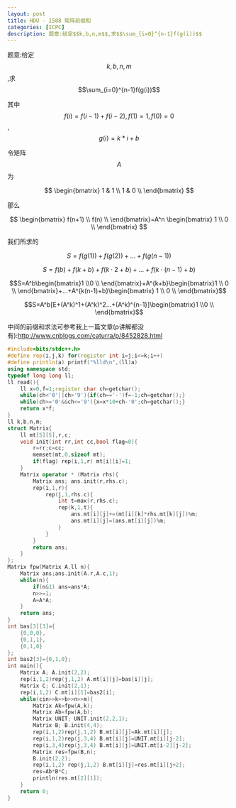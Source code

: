 ```yaml
---
layout: post
title: HDU - 1588 矩阵前缀和
categories: [ICPC]
description: 题意:给定$$k,b,n,m$$,求$$\sum_{i=0}^{n-1}f(g(i))$$
---
```


题意:给定$$k,b,n,m$$,求$$\sum_{i=0}^{n-1}f(g(i))$$
<!--more-->


其中$$f(i)=f(i-1)+f(i-2),f(1)=1,f(0)=0$$,$$g(i)=k*i+b$$

令矩阵$$A$$为

$$
\begin{bmatrix}
	1 & 1 \\
	1 & 0 \\
\end{bmatrix}
$$

那么

$$
\begin{bmatrix}
	f(n+1)  \\
	f(n) \\
\end{bmatrix}=A^n \begin{bmatrix}
	1 \\
	0 \\
\end{bmatrix}
$$

我们所求的

$$S = f(g(1))+f(g(2))+...+f(g(n-1)) $$

$$S=f(b)+f(k+b)+f(k\cdot 2+b)+...+f(k\cdot (n-1)+b)$$

$$S=A^b\begin{bmatrix}1 \\0 \\ \end{bmatrix}+A^{k+b}\begin{bmatrix}1 \\ 0 \\ \end{bmatrix}+...+A^{k(n-1)+b}\begin{bmatrix} 1 \\ 0 \\ \end{bmatrix}$$

$$S=A^b[E+(A^k)^1+(A^k)^2...+(A^k)^{n-1}]\begin{bmatrix}1 \\0 \\ \end{bmatrix}$$

中间的前缀和求法可参考我上一篇文章(p讲解都没有):http://www.cnblogs.com/caturra/p/8452828.html

```C++
#include<bits/stdc++.h>
#define rep(i,j,k) for(register int i=j;i<=k;i++)
#define println(a) printf("%lld\n",(ll)a)
using namespace std;
typedef long long ll;
ll read(){
    ll x=0,f=1;register char ch=getchar();
    while(ch<'0'||ch>'9'){if(ch=='-')f=-1;ch=getchar();}
    while(ch>='0'&&ch<='9'){x=x*10+ch-'0';ch=getchar();}
    return x*f;
}
ll k,b,n,m;
struct Matrix{
    ll mt[5][5],r,c;
    void init(int rr,int cc,bool flag=0){
        r=rr;c=cc;
        memset(mt,0,sizeof mt);
        if(flag) rep(i,1,r) mt[i][i]=1;
    }
    Matrix operator * (Matrix rhs){
        Matrix ans; ans.init(r,rhs.c);
        rep(i,1,r){
            rep(j,1,rhs.c){
                int t=max(r,rhs.c);
                rep(k,1,t){
                    ans.mt[i][j]+=(mt[i][k]*rhs.mt[k][j])%m;
                    ans.mt[i][j]=(ans.mt[i][j])%m;
                }
            }
        }
        return ans;
    }
};
Matrix fpw(Matrix A,ll n){
    Matrix ans;ans.init(A.r,A.c,1);
    while(n){
        if(n&1) ans=ans*A;
        n>>=1;
        A=A*A;
    }
    return ans;
}
int bas[3][3]={
	{0,0,0},
	{0,1,1},
	{0,1,0}
};
int bas2[3]={0,1,0};
int main(){
	Matrix A; A.init(2,2);
	rep(i,1,2)rep(j,1,2) A.mt[i][j]=bas[i][j];
	Matrix C; C.init(2,1);
	rep(i,1,2) C.mt[i][1]=bas2[i];
	while(cin>>k>>b>>n>>m){
		Matrix Ak=fpw(A,k);
		Matrix Ab=fpw(A,b);
		Matrix UNIT; UNIT.init(2,2,1);
		Matrix B; B.init(4,4);	
		rep(i,1,2)rep(j,1,2) B.mt[i][j]=Ak.mt[i][j];
		rep(i,1,2)rep(j,3,4) B.mt[i][j]=UNIT.mt[i][j-2];
		rep(i,3,4)rep(j,3,4) B.mt[i][j]=UNIT.mt[i-2][j-2];
		Matrix res=fpw(B,n);
		B.init(2,2); 
		rep(i,1,2) rep(j,1,2) B.mt[i][j]=res.mt[i][j+2];
		res=Ab*B*C;
		println(res.mt[2][1]);
	}
	return 0;
}
```